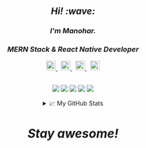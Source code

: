 
<h2 align='center'> <i>Hi! :wave:</i></h2>
<h3 align='center'><i>I'm Manohar.
</i></h3>
<h3 align='center'><i>
MERN Stack & React Native Developer
</i>
  </h3>

<div align='center' >
<div align='center' >

<a href="https://twitter.com/manoharglm">
  <img  alt="Manohar's Twitter | Twitter" width="22px" src="https://cdn.jsdelivr.net/npm/simple-icons@v3/icons/twitter.svg" />
</a>
&nbsp;
<a href="https://www.linkedin.com/in/manoharglm/">
  <img alt="Manohar's LinkdeIN" width="22px" src="https://cdn.jsdelivr.net/npm/simple-icons@v3/icons/linkedin.svg" />
</a>
&nbsp;
<a href="https://www.instagram.com/the_duude_abides/">
  <img  alt="Manohar's Instagram" width="22px" src="https://cdn.jsdelivr.net/npm/simple-icons@v3/icons/instagram.svg" />
</a>
&nbsp;
<a href="https://www.hackerrank.com/manoharglm">
  <img alt="Manohar's hackerrank" width="22px" src="https://cdn.jsdelivr.net/npm/simple-icons@v3/icons/hackerrank.svg" />
</a>
</div>

<br />

![](https://img.shields.io/badge/Code-Node.js-informational?style=flat&logo=Node.js&logoColor=white&color=2bbc8a)
![](https://img.shields.io/badge/Code-React-informational?style=flat&logo=React&logoColor=white&color=2bbc8a)
![](https://img.shields.io/badge/OS-Mac-informational?style=flat&logo=apple&logoColor=white&color=2bbc8a)
![](https://img.shields.io/badge/Editor-VScode-informational?style=flat&logo=visual-studio-code&logoColor=white&color=2bbc8a)
![](https://img.shields.io/badge/Shell-Bash-informational?style=flat&logo=gnu-bash&logoColor=white&color=2bbc8a)



<details>
<summary>📈 My GitHub Stats</summary>

<p align="center"> <img src="https://github-readme-stats.vercel.app/api?username=thecodeabides&show_icons=true&theme=gotham" alt="thecodeabides" />

</details>
</div>

<h1 align='center'><i>Stay awesome!</i></h1>


